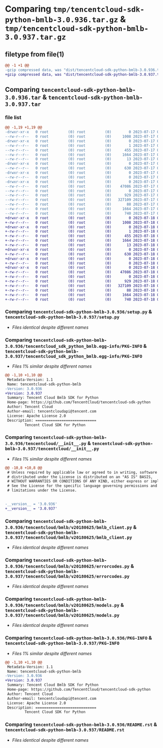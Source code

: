 # Comparing `tmp/tencentcloud-sdk-python-bmlb-3.0.936.tar.gz` & `tmp/tencentcloud-sdk-python-bmlb-3.0.937.tar.gz`

## filetype from file(1)

```diff
@@ -1 +1 @@
-gzip compressed data, was "dist/tencentcloud-sdk-python-bmlb-3.0.936.tar", last modified: Mon Jul 17 00:18:30 2023, max compression
+gzip compressed data, was "dist/tencentcloud-sdk-python-bmlb-3.0.937.tar", last modified: Tue Jul 18 00:18:11 2023, max compression
```

## Comparing `tencentcloud-sdk-python-bmlb-3.0.936.tar` & `tencentcloud-sdk-python-bmlb-3.0.937.tar`

### file list

```diff
@@ -1,19 +1,19 @@
-drwxr-xr-x   0 root         (0) root         (0)        0 2023-07-17 00:18:30.000000 tencentcloud-sdk-python-bmlb-3.0.936/
--rw-r--r--   0 root         (0) root         (0)     1008 2023-07-17 00:18:29.000000 tencentcloud-sdk-python-bmlb-3.0.936/setup.py
-drwxr-xr-x   0 root         (0) root         (0)        0 2023-07-17 00:18:30.000000 tencentcloud-sdk-python-bmlb-3.0.936/tencentcloud_sdk_python_bmlb.egg-info/
--rw-r--r--   0 root         (0) root         (0)        1 2023-07-17 00:18:30.000000 tencentcloud-sdk-python-bmlb-3.0.936/tencentcloud_sdk_python_bmlb.egg-info/dependency_links.txt
--rw-r--r--   0 root         (0) root         (0)      455 2023-07-17 00:18:30.000000 tencentcloud-sdk-python-bmlb-3.0.936/tencentcloud_sdk_python_bmlb.egg-info/SOURCES.txt
--rw-r--r--   0 root         (0) root         (0)     1664 2023-07-17 00:18:30.000000 tencentcloud-sdk-python-bmlb-3.0.936/tencentcloud_sdk_python_bmlb.egg-info/PKG-INFO
--rw-r--r--   0 root         (0) root         (0)       13 2023-07-17 00:18:30.000000 tencentcloud-sdk-python-bmlb-3.0.936/tencentcloud_sdk_python_bmlb.egg-info/top_level.txt
-drwxr-xr-x   0 root         (0) root         (0)        0 2023-07-17 00:18:30.000000 tencentcloud-sdk-python-bmlb-3.0.936/tencentcloud/
--rw-r--r--   0 root         (0) root         (0)      630 2023-07-17 00:18:29.000000 tencentcloud-sdk-python-bmlb-3.0.936/tencentcloud/__init__.py
-drwxr-xr-x   0 root         (0) root         (0)        0 2023-07-17 00:18:30.000000 tencentcloud-sdk-python-bmlb-3.0.936/tencentcloud/bmlb/
--rw-r--r--   0 root         (0) root         (0)        0 2023-07-17 00:18:29.000000 tencentcloud-sdk-python-bmlb-3.0.936/tencentcloud/bmlb/__init__.py
-drwxr-xr-x   0 root         (0) root         (0)        0 2023-07-17 00:18:30.000000 tencentcloud-sdk-python-bmlb-3.0.936/tencentcloud/bmlb/v20180625/
--rw-r--r--   0 root         (0) root         (0)    47086 2023-07-17 00:18:29.000000 tencentcloud-sdk-python-bmlb-3.0.936/tencentcloud/bmlb/v20180625/bmlb_client.py
--rw-r--r--   0 root         (0) root         (0)        0 2023-07-17 00:18:29.000000 tencentcloud-sdk-python-bmlb-3.0.936/tencentcloud/bmlb/v20180625/__init__.py
--rw-r--r--   0 root         (0) root         (0)      929 2023-07-17 00:18:29.000000 tencentcloud-sdk-python-bmlb-3.0.936/tencentcloud/bmlb/v20180625/errorcodes.py
--rw-r--r--   0 root         (0) root         (0)   327109 2023-07-17 00:18:29.000000 tencentcloud-sdk-python-bmlb-3.0.936/tencentcloud/bmlb/v20180625/models.py
--rw-r--r--   0 root         (0) root         (0)       88 2023-07-17 00:18:30.000000 tencentcloud-sdk-python-bmlb-3.0.936/setup.cfg
--rw-r--r--   0 root         (0) root         (0)     1664 2023-07-17 00:18:30.000000 tencentcloud-sdk-python-bmlb-3.0.936/PKG-INFO
--rw-r--r--   0 root         (0) root         (0)      740 2023-07-17 00:18:29.000000 tencentcloud-sdk-python-bmlb-3.0.936/README.rst
+drwxr-xr-x   0 root         (0) root         (0)        0 2023-07-18 00:18:11.000000 tencentcloud-sdk-python-bmlb-3.0.937/
+-rw-r--r--   0 root         (0) root         (0)     1008 2023-07-18 00:18:11.000000 tencentcloud-sdk-python-bmlb-3.0.937/setup.py
+drwxr-xr-x   0 root         (0) root         (0)        0 2023-07-18 00:18:11.000000 tencentcloud-sdk-python-bmlb-3.0.937/tencentcloud_sdk_python_bmlb.egg-info/
+-rw-r--r--   0 root         (0) root         (0)        1 2023-07-18 00:18:11.000000 tencentcloud-sdk-python-bmlb-3.0.937/tencentcloud_sdk_python_bmlb.egg-info/dependency_links.txt
+-rw-r--r--   0 root         (0) root         (0)      455 2023-07-18 00:18:11.000000 tencentcloud-sdk-python-bmlb-3.0.937/tencentcloud_sdk_python_bmlb.egg-info/SOURCES.txt
+-rw-r--r--   0 root         (0) root         (0)     1664 2023-07-18 00:18:11.000000 tencentcloud-sdk-python-bmlb-3.0.937/tencentcloud_sdk_python_bmlb.egg-info/PKG-INFO
+-rw-r--r--   0 root         (0) root         (0)       13 2023-07-18 00:18:11.000000 tencentcloud-sdk-python-bmlb-3.0.937/tencentcloud_sdk_python_bmlb.egg-info/top_level.txt
+drwxr-xr-x   0 root         (0) root         (0)        0 2023-07-18 00:18:11.000000 tencentcloud-sdk-python-bmlb-3.0.937/tencentcloud/
+-rw-r--r--   0 root         (0) root         (0)      630 2023-07-18 00:18:11.000000 tencentcloud-sdk-python-bmlb-3.0.937/tencentcloud/__init__.py
+drwxr-xr-x   0 root         (0) root         (0)        0 2023-07-18 00:18:11.000000 tencentcloud-sdk-python-bmlb-3.0.937/tencentcloud/bmlb/
+-rw-r--r--   0 root         (0) root         (0)        0 2023-07-18 00:18:11.000000 tencentcloud-sdk-python-bmlb-3.0.937/tencentcloud/bmlb/__init__.py
+drwxr-xr-x   0 root         (0) root         (0)        0 2023-07-18 00:18:11.000000 tencentcloud-sdk-python-bmlb-3.0.937/tencentcloud/bmlb/v20180625/
+-rw-r--r--   0 root         (0) root         (0)    47086 2023-07-18 00:18:11.000000 tencentcloud-sdk-python-bmlb-3.0.937/tencentcloud/bmlb/v20180625/bmlb_client.py
+-rw-r--r--   0 root         (0) root         (0)        0 2023-07-18 00:18:11.000000 tencentcloud-sdk-python-bmlb-3.0.937/tencentcloud/bmlb/v20180625/__init__.py
+-rw-r--r--   0 root         (0) root         (0)      929 2023-07-18 00:18:11.000000 tencentcloud-sdk-python-bmlb-3.0.937/tencentcloud/bmlb/v20180625/errorcodes.py
+-rw-r--r--   0 root         (0) root         (0)   327109 2023-07-18 00:18:11.000000 tencentcloud-sdk-python-bmlb-3.0.937/tencentcloud/bmlb/v20180625/models.py
+-rw-r--r--   0 root         (0) root         (0)       88 2023-07-18 00:18:11.000000 tencentcloud-sdk-python-bmlb-3.0.937/setup.cfg
+-rw-r--r--   0 root         (0) root         (0)     1664 2023-07-18 00:18:11.000000 tencentcloud-sdk-python-bmlb-3.0.937/PKG-INFO
+-rw-r--r--   0 root         (0) root         (0)      740 2023-07-18 00:18:11.000000 tencentcloud-sdk-python-bmlb-3.0.937/README.rst
```

### Comparing `tencentcloud-sdk-python-bmlb-3.0.936/setup.py` & `tencentcloud-sdk-python-bmlb-3.0.937/setup.py`

 * *Files identical despite different names*

### Comparing `tencentcloud-sdk-python-bmlb-3.0.936/tencentcloud_sdk_python_bmlb.egg-info/PKG-INFO` & `tencentcloud-sdk-python-bmlb-3.0.937/tencentcloud_sdk_python_bmlb.egg-info/PKG-INFO`

 * *Files 1% similar despite different names*

```diff
@@ -1,10 +1,10 @@
 Metadata-Version: 1.1
 Name: tencentcloud-sdk-python-bmlb
-Version: 3.0.936
+Version: 3.0.937
 Summary: Tencent Cloud Bmlb SDK for Python
 Home-page: https://github.com/TencentCloud/tencentcloud-sdk-python
 Author: Tencent Cloud
 Author-email: tencentcloudapi@tencent.com
 License: Apache License 2.0
 Description: ============================
         Tencent Cloud SDK for Python
```

### Comparing `tencentcloud-sdk-python-bmlb-3.0.936/tencentcloud/__init__.py` & `tencentcloud-sdk-python-bmlb-3.0.937/tencentcloud/__init__.py`

 * *Files 1% similar despite different names*

```diff
@@ -10,8 +10,8 @@
 # Unless required by applicable law or agreed to in writing, software
 # distributed under the License is distributed on an "AS IS" BASIS,
 # WITHOUT WARRANTIES OR CONDITIONS OF ANY KIND, either express or implied.
 # See the License for the specific language governing permissions and
 # limitations under the License.
 
 
-__version__ = '3.0.936'
+__version__ = '3.0.937'
```

### Comparing `tencentcloud-sdk-python-bmlb-3.0.936/tencentcloud/bmlb/v20180625/bmlb_client.py` & `tencentcloud-sdk-python-bmlb-3.0.937/tencentcloud/bmlb/v20180625/bmlb_client.py`

 * *Files identical despite different names*

### Comparing `tencentcloud-sdk-python-bmlb-3.0.936/tencentcloud/bmlb/v20180625/errorcodes.py` & `tencentcloud-sdk-python-bmlb-3.0.937/tencentcloud/bmlb/v20180625/errorcodes.py`

 * *Files identical despite different names*

### Comparing `tencentcloud-sdk-python-bmlb-3.0.936/tencentcloud/bmlb/v20180625/models.py` & `tencentcloud-sdk-python-bmlb-3.0.937/tencentcloud/bmlb/v20180625/models.py`

 * *Files identical despite different names*

### Comparing `tencentcloud-sdk-python-bmlb-3.0.936/PKG-INFO` & `tencentcloud-sdk-python-bmlb-3.0.937/PKG-INFO`

 * *Files 1% similar despite different names*

```diff
@@ -1,10 +1,10 @@
 Metadata-Version: 1.1
 Name: tencentcloud-sdk-python-bmlb
-Version: 3.0.936
+Version: 3.0.937
 Summary: Tencent Cloud Bmlb SDK for Python
 Home-page: https://github.com/TencentCloud/tencentcloud-sdk-python
 Author: Tencent Cloud
 Author-email: tencentcloudapi@tencent.com
 License: Apache License 2.0
 Description: ============================
         Tencent Cloud SDK for Python
```

### Comparing `tencentcloud-sdk-python-bmlb-3.0.936/README.rst` & `tencentcloud-sdk-python-bmlb-3.0.937/README.rst`

 * *Files identical despite different names*

